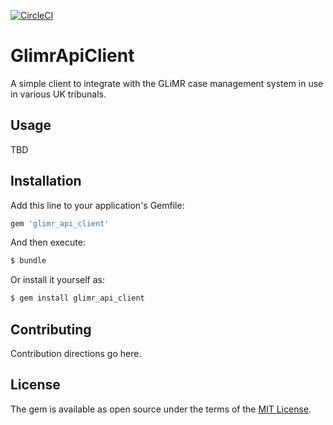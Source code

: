 [![CircleCI](https://circleci.com/gh/ministryofjustice/glimr-api-client.svg?style=svg&circle-token=1d291c45a14d48ef123ffd904169e10b7f47411f)](https://circleci.com/gh/ministryofjustice/glimr-api-client)

# GlimrApiClient

A simple client to integrate with the GLiMR case management system in
use in various UK tribunals.

## Usage

TBD

## Installation
Add this line to your application's Gemfile:

```ruby
gem 'glimr_api_client'
```

And then execute:
```bash
$ bundle
```

Or install it yourself as:
```bash
$ gem install glimr_api_client
```

## Contributing
Contribution directions go here.

## License
The gem is available as open source under the terms of the [MIT License](http://opensource.org/licenses/MIT).
